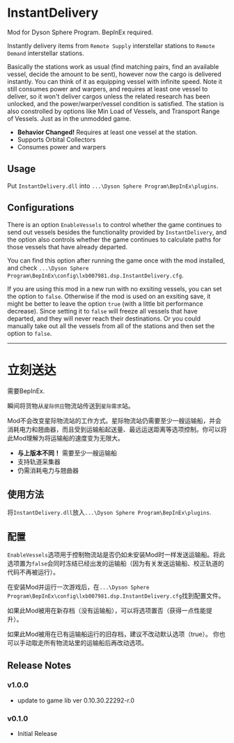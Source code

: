 # InstantDelivery 

Mod for Dyson Sphere Program. BepInEx required.

Instantly delivery items from `Remote Supply` interstellar stations to `Remote Demand` interstellar stations.

Basically the stations work as usual (find matching pairs, find an available vessel, decide the amount to be sent), however now the cargo is delivered instantly. You can think of it as equipping vessel with infinite speed. Note it still consumes power and warpers, and requires at least one vessel to deliver, so it won't deliver cargos unless the related research has been unlocked, and the power/warper/vessel condition is satisfied. The station is also constrolled by options like Min Load of Vessels, and Transport Range of Vessels. Just as in the unmodded game.

- **Behavior Changed!** Requires at least one vessel at the station.
- Supports Orbital Collectors
- Consumes power and warpers

## Usage

Put `InstantDelivery.dll` into `...\Dyson Sphere Program\BepInEx\plugins`.

## Configurations

There is an option `EnableVessels` to control whether the game continues to send out vessels besides the functionality provided by `InstantDelivery`, and the option also controls whether the game continues to calculate paths for those vessels that have already departed. 

You can find this option after running the game once with the mod installed, and check `...\Dyson Sphere Program\BepInEx\config\lxb007981.dsp.InstantDelivery.cfg`.

If you are using this mod in a new run with no exsiting vessels, you can set the option to `false`. Otherwise if the mod is used on an exsiting save, it might be better to leave the option `true` (with a little bit performance decrease). Since setting it to `false` will freeze all vessels that have departed, and they will never reach their destinations. Or you could manually take out all the vessels from all of the stations and then set the option to `false`.


------------------------------------------------------------------------
# 立刻送达 

需要BepInEx.

瞬间将货物从`星际供应`物流站传送到`星际需求`站。

Mod不会改变星际物流站的工作方式。星际物流站仍需要至少一艘运输船，并会消耗电力和翘曲器，而且受到运输船起送量、最远运送距离等选项控制。你可以将此Mod理解为将运输船的速度变为无限大。

- **与上版本不同！** 需要至少一艘运输船
- 支持轨道采集器
- 仍需消耗电力与翘曲器

## 使用方法

将`InstantDelivery.dll`放入`...\Dyson Sphere Program\BepInEx\plugins`.

## 配置

`EnableVessels`选项用于控制物流站是否仍如未安装Mod时一样发送运输船。将此选项置为`false`会同时冻结已经出发的运输船（因为有关发送运输船、校正轨道的代码不再被运行）。

在安装Mod并运行一次游戏后，在`...\Dyson Sphere Program\BepInEx\config\lxb007981.dsp.InstantDelivery.cfg`找到配置文件。

如果此Mod被用在新存档（没有运输船），可以将选项置否（获得一点性能提升）。

如果此Mod被用在已有运输船运行的旧存档，建议不改动默认选项（true）。
你也可以手动取走所有物流站里的运输船后再改动选项。

## Release Notes

### v1.0.0

- update to game lib ver 0.10.30.22292-r.0

### v0.1.0

- Initial Release

